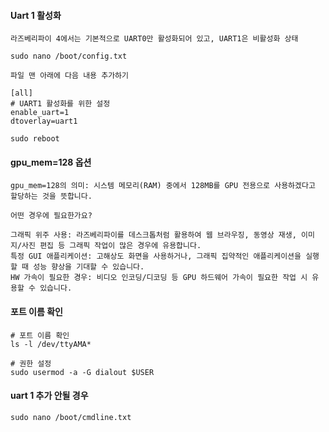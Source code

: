 #### Uart 1 활성화
```less
라즈베리파이 4에서는 기본적으로 UART0만 활성화되어 있고, UART1은 비활성화 상태

sudo nano /boot/config.txt

파일 맨 아래에 다음 내용 추가하기

[all]
# UART1 활성화를 위한 설정
enable_uart=1
dtoverlay=uart1

sudo reboot
```

#### gpu_mem=128 옵션
```less
gpu_mem=128의 의미: 시스템 메모리(RAM) 중에서 128MB를 GPU 전용으로 사용하겠다고 할당하는 것을 뜻합니다.

어떤 경우에 필요한가요?

그래픽 위주 사용: 라즈베리파이를 데스크톱처럼 활용하여 웹 브라우징, 동영상 재생, 이미지/사진 편집 등 그래픽 작업이 많은 경우에 유용합니다.
특정 GUI 애플리케이션: 고해상도 화면을 사용하거나, 그래픽 집약적인 애플리케이션을 실행할 때 성능 향상을 기대할 수 있습니다.
HW 가속이 필요한 경우: 비디오 인코딩/디코딩 등 GPU 하드웨어 가속이 필요한 작업 시 유용할 수 있습니다.
```

#### 포트 이름 확인
```less
# 포트 이름 확인
ls -l /dev/ttyAMA*

# 권한 설정
sudo usermod -a -G dialout $USER
```

#### uart 1 추가 안될 경우
```less
sudo nano /boot/cmdline.txt
```
























